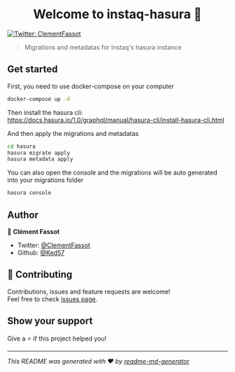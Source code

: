 <h1 align="center">Welcome to instaq-hasura 👋</h1>
<p>
  <a href="https://twitter.com/ClementFassot" target="_blank">
    <img alt="Twitter: ClementFassot" src="https://img.shields.io/twitter/follow/ClementFassot.svg?style=social" />
  </a>
</p>

> Migrations and metadatas for instaq's hasura instance

## Get started

First, you need to use docker-compose on your computer

```sh
docker-compose up -d
```

Then install the hasura cli: https://docs.hasura.io/1.0/graphql/manual/hasura-cli/install-hasura-cli.html

And then apply the migrations and metadatas

```sh
cd hasura
hasura migrate apply
hasura metadata apply
```

You can also open the console and the migrations will be auto generated into your migrations folder

```sh
hasura console
```

## Author

👤 **Clément Fassot**

* Twitter: [@ClementFassot](https://twitter.com/ClementFassot)
* Github: [@Ked57](https://github.com/Ked57)

## 🤝 Contributing

Contributions, issues and feature requests are welcome!<br />Feel free to check [issues page](https://github.com/Ked57/instaq-hasura/issues). 

## Show your support

Give a ⭐️ if this project helped you!

***
_This README was generated with ❤️ by [readme-md-generator](https://github.com/kefranabg/readme-md-generator)_

